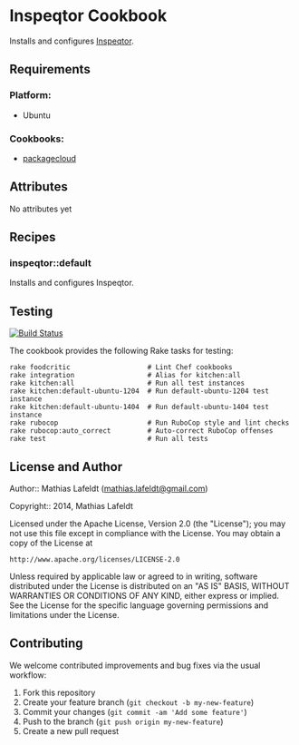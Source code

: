 # Inspeqtor Cookbook

Installs and configures [Inspeqtor](https://github.com/mperham/inspeqtor).

## Requirements

### Platform:

* Ubuntu

### Cookbooks:

* [packagecloud](https://github.com/computology/packagecloud-cookbook)

## Attributes

No attributes yet

## Recipes

### inspeqtor::default

Installs and configures Inspeqtor.

## Testing

[![Build Status](https://travis-ci.org/mlafeldt/inspeqtor-cookbook.svg?branch=master)](https://travis-ci.org/mlafeldt/inspeqtor-cookbook)

The cookbook provides the following Rake tasks for testing:

```
rake foodcritic                   # Lint Chef cookbooks
rake integration                  # Alias for kitchen:all
rake kitchen:all                  # Run all test instances
rake kitchen:default-ubuntu-1204  # Run default-ubuntu-1204 test instance
rake kitchen:default-ubuntu-1404  # Run default-ubuntu-1404 test instance
rake rubocop                      # Run RuboCop style and lint checks
rake rubocop:auto_correct         # Auto-correct RuboCop offenses
rake test                         # Run all tests
```

## License and Author

Author:: Mathias Lafeldt (mathias.lafeldt@gmail.com)

Copyright:: 2014, Mathias Lafeldt

Licensed under the Apache License, Version 2.0 (the "License");
you may not use this file except in compliance with the License.
You may obtain a copy of the License at

    http://www.apache.org/licenses/LICENSE-2.0

Unless required by applicable law or agreed to in writing, software
distributed under the License is distributed on an "AS IS" BASIS,
WITHOUT WARRANTIES OR CONDITIONS OF ANY KIND, either express or implied.
See the License for the specific language governing permissions and
limitations under the License.

## Contributing

We welcome contributed improvements and bug fixes via the usual workflow:

1. Fork this repository
2. Create your feature branch (`git checkout -b my-new-feature`)
3. Commit your changes (`git commit -am 'Add some feature'`)
4. Push to the branch (`git push origin my-new-feature`)
5. Create a new pull request
